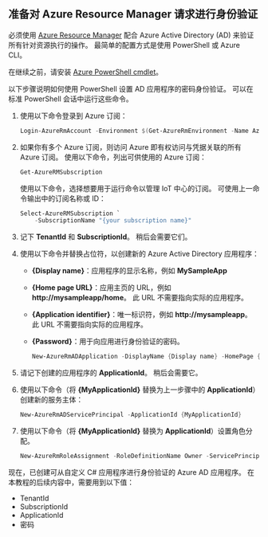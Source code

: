 ## <a name="prepare-to-authenticate-azure-resource-manager-requests"></a>准备对 Azure Resource Manager 请求进行身份验证
必须使用 [Azure Resource Manager][lnk-authenticate-arm] 配合 Azure Active Directory (AD) 来验证所有针对资源执行的操作。 最简单的配置方式是使用 PowerShell 或 Azure CLI。

在继续之前，请安装 [Azure PowerShell cmdlet][lnk-powershell-install]。

以下步骤说明如何使用 PowerShell 设置 AD 应用程序的密码身份验证。 可以在标准 PowerShell 会话中运行这些命令。

1. 使用以下命令登录到 Azure 订阅：

    ```powershell
    Login-AzureRmAccount -Environment $(Get-AzureRmEnvironment -Name AzureChinaCloud)
    ```

1. 如果你有多个 Azure 订阅，则访问 Azure 即有权访问与凭据关联的所有 Azure 订阅。 使用以下命令，列出可供使用的 Azure 订阅：

    ```powershell
    Get-AzureRMSubscription
    ```

    使用以下命令，选择想要用于运行命令以管理 IoT 中心的订阅。 可使用上一命令输出中的订阅名称或 ID：

    ```powershell
    Select-AzureRMSubscription `
        -SubscriptionName "{your subscription name}"
    ```

2. 记下 **TenantId** 和 **SubscriptionId**。 稍后会需要它们。
3. 使用以下命令并替换占位符，以创建新的 Azure Active Directory 应用程序：
   
   * **{Display name}**：应用程序的显示名称，例如 **MySampleApp**
   * **{Home page URL}**：应用主页的 URL，例如 **http://mysampleapp/home**。 此 URL 不需要指向实际的应用程序。
   * **{Application identifier}**：唯一标识符，例如 **http://mysampleapp**。 此 URL 不需要指向实际的应用程序。
   * **{Password}**：用于向应用进行身份验证的密码。
     
     ```powershell
     New-AzureRmADApplication -DisplayName {Display name} -HomePage {Home page URL} -IdentifierUris {Application identifier} -Password {Password}
     ```
4. 请记下创建的应用程序的 **ApplicationId**。 稍后会需要它。
5. 使用以下命令（将 **{MyApplicationId}** 替换为上一步骤中的 **ApplicationId**）创建新的服务主体：
   
    ```powershell
    New-AzureRmADServicePrincipal -ApplicationId {MyApplicationId}
    ```
6. 使用以下命令（将 **{MyApplicationId}** 替换为 **ApplicationId**）设置角色分配。
   
    ```powershell
    New-AzureRmRoleAssignment -RoleDefinitionName Owner -ServicePrincipalName {MyApplicationId}
    ```

现在，已创建可从自定义 C# 应用程序进行身份验证的 Azure AD 应用程序。 在本教程的后续内容中，需要用到以下值：

- TenantId
- SubscriptionId
- ApplicationId
- 密码

[lnk-authenticate-arm]: https://msdn.microsoft.com/zh-cn/library/azure/dn790557.aspx
[lnk-powershell-install]: ../articles/powershell-install-configure.md